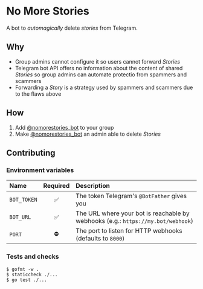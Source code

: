 # No More Stories

A bot to _automagically_ delete _stories_ from Telegram.

## Why

* Group admins cannot configure it so users cannot forward _Stories_
* Telegram bot API offers no information about the content of shared _Stories_ so group admins can automate protectio from spammers and scammers
* Forwarding a _Story_ is a strategy used by spammers and scammers due to the flaws above

## How

1. Add [@nomorestories_bot](https://telegram.me/nomorestories_bot) to your group
1. Make [@nomorestories_bot](https://telegram.me/nomorestories_bot) an admin able to delete _Stories_

## Contributing

### Environment variables


| Name | Required | Description |
|:--|:-:|:--|
| `BOT_TOKEN` | ✅ | The token Telegram's `@BotFather` gives you |
| `BOT_URL` | ✅ | The URL where your bot is reachable by webhooks (e.g.: `https://my.bot/webhook`) |
| `PORT` | ⛔️ | The port to listen for HTTP webhooks (defaults to `8000`) |


### Tests and checks

```console
$ gofmt -w .
$ staticcheck ./...
$ go test ./...
```
